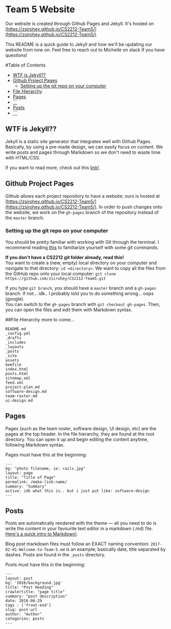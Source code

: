 # Team 5 Website
Our website is created through Github Pages and Jekyll. It's hosted on [https://zsirohey.github.io/CS2212-Team5/](https://zsirohey.github.io/CS2212-Team5/)

This README is a quick guide to Jekyll and how we'll be updating our website from now on. Feel free to reach out to Michelle on slack if you have questions!

#Table of Contents
<!-- MarkdownTOC autolink="true" bracket="round" depth="0"-->

- [WTF is Jekyll??](#wtf-is-jekyll)
- [Github Project Pages](#github-project-pages)
	- [Setting up the git repo on your computer](#setting-up-the-git-repo-on-your-computer)
- [File Hierarchy](#file-hierarchy)
- [Pages](#pages)
- [```](#)
- [Posts](#posts)
- [```](#-1)

<!-- /MarkdownTOC -->

## WTF is Jekyll??
Jekyll is a static site generator that integrates well with Github Pages. Basically, by using a pre-made design, we can easily focus on content. We write posts and pages through Markdown so we don't need to waste time with HTML/CSS.

If you want to read more, check out this [link!](https://github.com/jekyll/jekyll).

## Github Project Pages
Github allows each project repository to have a website; ours is hosted at [https://zsirohey.github.io/CS2212-Team5/](https://zsirohey.github.io/CS2212-Team5/). In order to push changes onto the website, we work on the `gh-pages` branch of the repository instead of the `master` branch.  

### Setting up the git repo on your computer
You should be pretty familiar with working with Git through the terminal. I recommend reading [this](https://confluence.atlassian.com/bitbucketserver/basic-git-commands-776639767.html) to familiarize yourself with some git commands.  

**If you don't have a CS2212 git folder already, read this!**   
You want to create a (new, empty) local directory on your computer and navigate to that directory: `cd <directory>`. We want to copy all the files from the GitHub repo onto your local computer: `git clone https://github.com/zsirohey/CS2212-Team5.git`

If you type `git branch`, you should have a `master` branch and a `gh-pages` branch. If not... idk.. I probably told you to do something wrong... oops (google).  
You can switch to the `gh-pages` branch with `git checkout gh-pages`. Then, you can open the files and edit them with Markdown syntax.  

##File Hierarchy
more to come...

```
README.md
_config.yml
_drafts
_includes
_layouts
_posts
_site
assets
Gemfile
index.html
posts.html
sitemap.xml
feed.xml
project-plan.md
software-design.md
team-roster.md
ui-design.md
```


## Pages
Pages (such as the team roster, software design, UI design, etc) are the pages at the top header. In the file hierarchy, they are found at the root directory. You can open it up and begin editing the content anytime, following Markdown syntax.  

Pages must have this at the beginning:

```
---
bg: "photo filename, ie: rails.jpg"
layout: page
title: "Title of Page"
permalink: /make-link-name/
summary: "Summary"
active: idk what this is.. but i just put like: software-design
---
```


## Posts
Posts are automatically rendered with the theme — all you need to do is write the content in your favourite text editor in a markdown (.md) file. [Here's a quick intro to Markdown!](https://github.com/adam-p/markdown-here/wiki/Markdown-Cheatsheet).  

Blog post markdown files must follow an EXACT naming convention: `2017-02-01-Welcome-to-Team-5.md` is an example; basically date, title separated by dashes. Posts are found in the `_posts` directory.  

Posts must have this in the beginning:

```
---
layout: post
bg: '2016/background.jpg'
title: "Post Heading"
crawlertitle: "page title"
summary: "post description"
date: 2016-06-29
tags : ['front-end']
slug: post-url
author: "Author"
categories: posts
---
```

